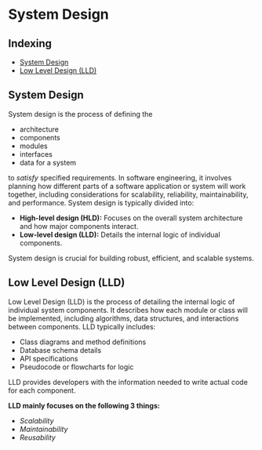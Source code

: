 # System Design

## Indexing
  - [System Design](#system-design)
  - [Low Level Design (LLD)](#low-level-design-lld)

## System Design
System design is the process of defining the
- architecture
- components
- modules
- interfaces
- data for a system 

to *satisfy* specified requirements. In software engineering, it involves planning how different parts of a software application or system will work together, including considerations for scalability, reliability, maintainability, and performance. System design is typically divided into:

- **High-level design (HLD):** Focuses on the overall system architecture and how major components interact.
- **Low-level design (LLD):** Details the internal logic of individual components.

System design is crucial for building robust, efficient, and scalable systems.

## Low Level Design (LLD)
Low Level Design (LLD) is the process of detailing the internal logic of individual system components. It describes how each module or class will be implemented, including algorithms, data structures, and interactions between components. LLD typically includes:

- Class diagrams and method definitions  
- Database schema details  
- API specifications  
- Pseudocode or flowcharts for logic

LLD provides developers with the information needed to write actual code for each component.

**LLD mainly focuses on the following 3 things:**
- *Scalability*
- *Maintainability*
- *Reusability*

